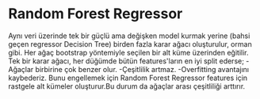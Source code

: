 # Random Forest Regressor
 Aynı veri üzerinde tek bir güçlü ama değişken model kurmak yerine (bahsi geçen regressor Decision Tree) birden fazla karar ağacı oluşturulur, orman gibi.
 Her ağaç bootstrap yöntemiyle seçilen bir alt küme üzerinden eğitilir.
 Tek bir karar ağacı, her düğümde bütün features'ların en iyi split ederse;
 -Ağaçlar birbirine çok benzer olur.
 -Çeşitlilik artmaz.
 -Overfitting avantajını kaybederiz.
 Bunu engellemek için Random Forest Regressor features için rastgele alt kümeler oluşturur.Bu durum da ağaçlar arası çeşitliliği arttırır.
 

